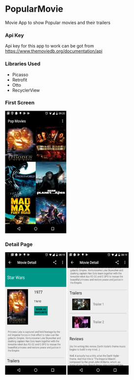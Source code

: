 # PopularMovie
Movie App to show Popular movies and their trailers

### Api Key
Api key for this app to work can be got from https://www.themoviedb.org/documentation/api

### Libraries Used
- Picasso
- Retrofit
- Otto
- RecyclerView

### First Screen
<img src="https://github.com/gkhera12/PopularMovie/blob/master/screenshots/FirstScreen.png" width="200" height="400">

### Detail Page
<img src="https://github.com/gkhera12/PopularMovie/blob/master/screenshots/Detail_Page.png" width="200" height="400">
<img src="https://github.com/gkhera12/PopularMovie/blob/master/screenshots/Detail_Page2.png" width="200" height="400">
